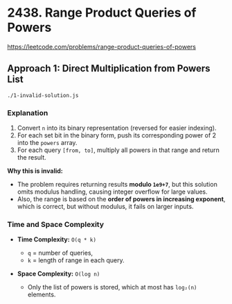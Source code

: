 # 2438. Range Product Queries of Powers

https://leetcode.com/problems/range-product-queries-of-powers

## Approach 1: Direct Multiplication from Powers List
`./1-invalid-solution.js`

### Explanation

1. Convert `n` into its binary representation (reversed for easier indexing).
2. For each set bit in the binary form, push its corresponding power of 2 into the `powers` array.
3. For each query `[from, to]`, multiply all powers in that range and return the result.

**Why this is invalid:**

* The problem requires returning results **modulo `1e9+7`**, but this solution omits modulus handling, causing integer overflow for large values.
* Also, the range is based on the **order of powers in increasing exponent**, which is correct, but without modulus, it fails on larger inputs.

### Time and Space Complexity

* **Time Complexity:** `O(q * k)`

  * `q` = number of queries,
  * `k` = length of range in each query.
* **Space Complexity:** `O(log n)`

  * Only the list of powers is stored, which at most has `log₂(n)` elements.